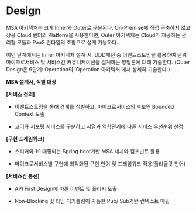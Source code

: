 # Design

MSA 아키텍처는 크게 Inner와 Outer로 구분된다. On-Premise에 직접 구축하지 않고 상용 Cloud 벤더의
Platform을 사용한다면, Outer 아키텍처는 Cloud가 제공하는 관리형 모듈과 PaaS 런타임의 조합으로 설계 가능하다.

이번 단계에서는 Inner 아키텍처 설계 시, DDD패턴 중 이벤트스토밍을 활용하여 단위 마이크로서비스 및 서비스간 커뮤니케이션을
설계하는 방법론에 대해 기술한다. (Outer Design은 6단계: Operation의 ‘Operation 아키텍처’에서 상세히
기술한다.)

**MSA 설계시, 식별 대상**

**\[서비스 정의\]**

  - 이벤트스토밍을 통해 경계를 식별하고, 마이크로서비스의 후보인 Bounded Context 도출

  - 코어와 서포팅 서비스를 구분하고 서열과 역학관계에 따른 서비스 우선순위 선정

**\[구현 프레임워크\]**

  - 스티커와 1:1 매핑되는 Spring boot기반 MSA 섀시와 컴포넌트 활용

  - 마이크로서비스별 구현에 최적화된 구현 언어 및 프레임워크 적용(폴리글랏 언어)

**\[서비스간 통신\]**

  - API First Design에 따른 이벤트 및 폴리시 도출

  - Non-Blocking 및 타임 디커플링이 가능한 Pub/ Sub기반 컨텍스트 매핑
